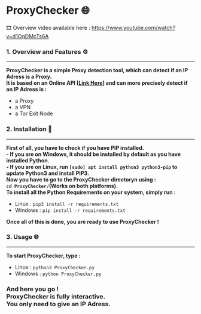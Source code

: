 
# ProxyChecker 🌐

🎞️ Overview video available here : https://www.youtube.com/watch?v=d1OqDMcTs6A

### 1. Overview and Features ⚙️
---

**ProxyChecker is a simple Proxy detection tool, which can detect if an IP Adress is a Proxy. <br> </brIt>It is based on an Online API [[Link Here](https://vpn-proxy-detection.ipify.org "vpn-proxy-detection.ipify.org")] and can more precisely detect if an IP Adress is :**

- a Proxy
- a VPN
- a Tor Exit Node

### 2. Installation 💾
---

**First of all, you have to check if you have PIP installed. <br> - If you are on Windows, it should be installed by default as you have installed Python. <br></brIf>- If you are on Linux, run ```[sudo] apt install python3 python3-pip``` to update Python3 and install PIP3. <br>**
**Now you have to go to the ProxyChecker directoryn using : <br>```cd ProxyChecker/```(Works on both platforms).<br>**
**To install all the  Python Requirements on your system, simply run : <br>**
- Linux : ```pip3 install -r requirements.txt```<br>
- Windows : ```pip install -r requirements.txt```

**Once all of this is done, you are ready to use ProxyChecker !**

### 3. Usage 🌐
---

**To start ProxyChecker, type : <br>**
- Linux : ```python3 ProxyChecker.py``` <br>
- Windows : ```python ProxyChecker.py``` <br>

### **And here you go ! <br>ProxyChecker is fully interactive. <br>You only need to give an IP Adress.**
